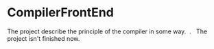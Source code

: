 # CompilerFrontEnd
The project describe the principle of the compiler in some way.
 .
 
 The project isn't finished now.
